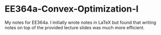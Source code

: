 # EE364a-Convex-Optimization-I
My notes for EE364a. I initially wrote notes in LaTeX but found that writing notes on top of the provided lecture slides was much more efficient.
